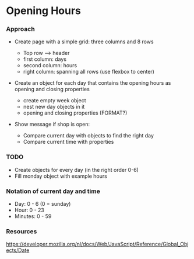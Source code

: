 # Opening Hours

### Approach

* Create page with a simple grid: three columns and 8 rows
	* Top row --> header
	* first column: days
	* second column: hours
	* right column: spanning all rows (use flexbox to center)

* Create an object for each day that contains the opening hours as opening and closing properties
	* create empty week object
	* nest new day objects in it
	* opening and closing properties (FORMAT?)

* Show message if shop is open:
	* Compare current day with objects to find the right day
	* Compare current time with properties

### TODO

* Create objects for every day (in the right order 0-6)
* Fill monday object with example hours

### Notation of current day and time

* Day: 0 - 6 (0 = sunday)
* Hour: 0 - 23
* Minutes: 0 - 59


### Resources

https://developer.mozilla.org/nl/docs/Web/JavaScript/Reference/Global_Objects/Date
